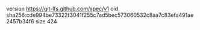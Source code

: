 version https://git-lfs.github.com/spec/v1
oid sha256:cde994be73322f3041f255c7ad5bec573060532c8aa7c83efa491ae2457b34f6
size 424
